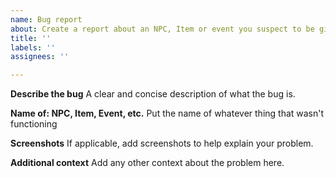 ```yaml
---
name: Bug report
about: Create a report about an NPC, Item or event you suspect to be giving errors
title: ''
labels: ''
assignees: ''

---
```


**Describe the bug**
A clear and concise description of what the bug is.

**Name of: NPC, Item, Event, etc.**
Put the name of whatever thing that wasn't functioning

**Screenshots**
If applicable, add screenshots to help explain your problem.

**Additional context**
Add any other context about the problem here.
